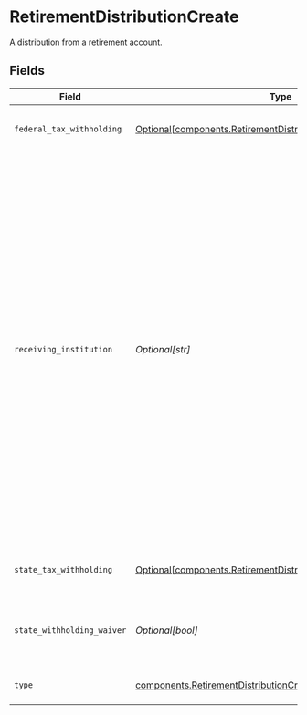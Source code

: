 # RetirementDistributionCreate

A distribution from a retirement account.


## Fields

| Field                                                                                                                                                                                                                                                                                                                                                                                    | Type                                                                                                                                                                                                                                                                                                                                                                                     | Required                                                                                                                                                                                                                                                                                                                                                                                 | Description                                                                                                                                                                                                                                                                                                                                                                              | Example                                                                                                                                                                                                                                                                                                                                                                                  |
| ---------------------------------------------------------------------------------------------------------------------------------------------------------------------------------------------------------------------------------------------------------------------------------------------------------------------------------------------------------------------------------------- | ---------------------------------------------------------------------------------------------------------------------------------------------------------------------------------------------------------------------------------------------------------------------------------------------------------------------------------------------------------------------------------------- | ---------------------------------------------------------------------------------------------------------------------------------------------------------------------------------------------------------------------------------------------------------------------------------------------------------------------------------------------------------------------------------------- | ---------------------------------------------------------------------------------------------------------------------------------------------------------------------------------------------------------------------------------------------------------------------------------------------------------------------------------------------------------------------------------------- | ---------------------------------------------------------------------------------------------------------------------------------------------------------------------------------------------------------------------------------------------------------------------------------------------------------------------------------------------------------------------------------------- |
| `federal_tax_withholding`                                                                                                                                                                                                                                                                                                                                                                | [Optional[components.RetirementDistributionTaxWithholdingCreate]](../../models/components/retirementdistributiontaxwithholdingcreate.md)                                                                                                                                                                                                                                                 | :heavy_minus_sign:                                                                                                                                                                                                                                                                                                                                                                       | A representation of a tax withholding.                                                                                                                                                                                                                                                                                                                                                   |                                                                                                                                                                                                                                                                                                                                                                                          |
| `receiving_institution`                                                                                                                                                                                                                                                                                                                                                                  | *Optional[str]*                                                                                                                                                                                                                                                                                                                                                                          | :heavy_minus_sign:                                                                                                                                                                                                                                                                                                                                                                       | The institution receiving retirement funds when performing a transfer to an identical retirement account type at a different financial institution. This is required for check and wire withdrawals because we can't always identify the institution using the transfer instructions. For cash journals this value will default to "Apex Clearing", regardless of what is passed in here |                                                                                                                                                                                                                                                                                                                                                                                          |
| `state_tax_withholding`                                                                                                                                                                                                                                                                                                                                                                  | [Optional[components.RetirementDistributionTaxWithholdingCreate]](../../models/components/retirementdistributiontaxwithholdingcreate.md)                                                                                                                                                                                                                                                 | :heavy_minus_sign:                                                                                                                                                                                                                                                                                                                                                                       | A representation of a tax withholding.                                                                                                                                                                                                                                                                                                                                                   |                                                                                                                                                                                                                                                                                                                                                                                          |
| `state_withholding_waiver`                                                                                                                                                                                                                                                                                                                                                               | *Optional[bool]*                                                                                                                                                                                                                                                                                                                                                                         | :heavy_minus_sign:                                                                                                                                                                                                                                                                                                                                                                       | Whether or not this distribution has a state withholding waiver.                                                                                                                                                                                                                                                                                                                         |                                                                                                                                                                                                                                                                                                                                                                                          |
| `type`                                                                                                                                                                                                                                                                                                                                                                                   | [components.RetirementDistributionCreateType](../../models/components/retirementdistributioncreatetype.md)                                                                                                                                                                                                                                                                               | :heavy_check_mark:                                                                                                                                                                                                                                                                                                                                                                       | The type of retirement distribution.                                                                                                                                                                                                                                                                                                                                                     | NORMAL                                                                                                                                                                                                                                                                                                                                                                                   |